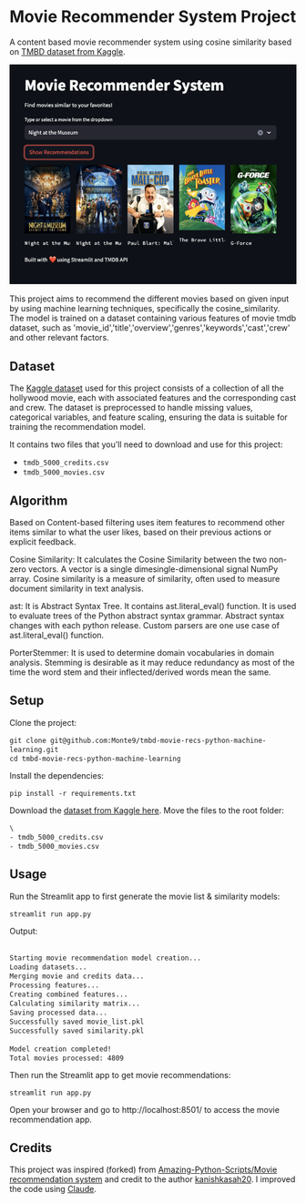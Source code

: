 # Movie Recommender System Project
A content based movie recommender system using cosine similarity based on [TMBD dataset from Kaggle](https://www.kaggle.com/datasets/tmdb/tmdb-movie-metadata).

![Demo](demo.png)

This project aims to recommend the different movies based on given input by using machine learning techniques, specifically the cosine_similarity. The model is trained on a dataset containing various features of movie tmdb dataset, such as 'movie_id','title','overview','genres','keywords','cast','crew' and other relevant factors.

## Dataset

The [Kaggle dataset](https://www.kaggle.com/datasets/tmdb/tmdb-movie-metadata) used for this project consists of a collection of all the hollywood movie, each with associated features and the corresponding cast and crew. The dataset is preprocessed to handle missing values, categorical variables, and feature scaling, ensuring the data is suitable for training the recommendation model.

It contains two files that you'll need to download and use for this project:
- `tmdb_5000_credits.csv`
- `tmdb_5000_movies.csv`

## Algorithm

Based on Content-based filtering uses item features to recommend other items similar to what the user likes, based on their previous actions or explicit feedback.

Cosine Similarity: It calculates the Cosine Similarity between the two non-zero vectors. A vector is a single dimesingle-dimensional signal NumPy array. Cosine similarity is a measure of similarity, often used to measure document similarity in text analysis.

ast: It is Abstract Syntax Tree. It contains ast.literal_eval() function. It is used to evaluate trees of the Python abstract syntax grammar. Abstract syntax changes with each python release. Custom parsers are one use case of ast.literal_eval() function.

PorterStemmer: It is used to determine domain vocabularies in domain analysis. Stemming is desirable as it may reduce redundancy as most of the time the word stem and their inflected/derived words mean the same.

## Setup

Clone the project:
```shell
git clone git@github.com:Monte9/tmbd-movie-recs-python-machine-learning.git
cd tmbd-movie-recs-python-machine-learning
```

Install the dependencies:
```shell
pip install -r requirements.txt
```

Download the [dataset from Kaggle here](https://www.kaggle.com/datasets/tmdb/tmdb-movie-metadata).
Move the files to the root folder:
```
\
- tmdb_5000_credits.csv
- tmdb_5000_movies.csv
```

## Usage

Run the Streamlit app to first generate the movie list & similarity models:
```shell
streamlit run app.py
```

Output:
```

Starting movie recommendation model creation...
Loading datasets...
Merging movie and credits data...
Processing features...
Creating combined features...
Calculating similarity matrix...
Saving processed data...
Successfully saved movie_list.pkl
Successfully saved similarity.pkl

Model creation completed!
Total movies processed: 4809
```

Then run the Streamlit app to get movie recommendations:
```shell
streamlit run app.py
```

Open your browser and go to http://localhost:8501/ to access the movie recommendation app.

## Credits

This project was inspired (forked) from [Amazing-Python-Scripts/Movie recommendation system](https://github.com/avinashkranjan/Amazing-Python-Scripts/blob/main/Movie%20recommendation%20system) and credit to the author [kanishkasah20](https://github.com/kanishkasah20). I improved the code using [Claude](https://claude.ai/).
